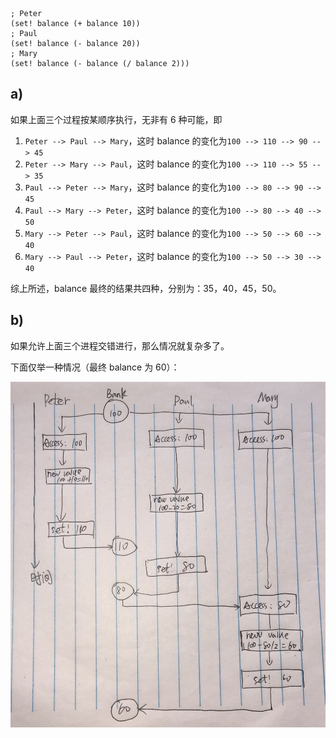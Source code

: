 
```
; Peter
(set! balance (+ balance 10))
; Paul
(set! balance (- balance 20))
; Mary
(set! balance (- balance (/ balance 2)))
```

## a)
如果上面三个过程按某顺序执行，无非有 6 种可能，即

1. `Peter --> Paul --> Mary`，这时 balance 的变化为`100 --> 110 --> 90 --> 45`
2. `Peter --> Mary --> Paul`，这时 balance 的变化为`100 --> 110 --> 55 --> 35`
3. `Paul --> Peter --> Mary`，这时 balance 的变化为`100 --> 80 --> 90 --> 45`
4. `Paul --> Mary --> Peter`，这时 balance 的变化为`100 --> 80 --> 40 --> 50`
5. `Mary --> Peter --> Paul`，这时 balance 的变化为`100 --> 50 --> 60 --> 40`
6. `Mary --> Paul --> Peter`，这时 balance 的变化为`100 --> 50 --> 30 --> 40`

综上所述，balance 最终的结果共四种，分别为：35，40，45，50。

## b)
如果允许上面三个进程交错进行，那么情况就复杂多了。

下面仅举一种情况（最终 balance 为 60）：

![sicp_3.38](img/3.38.png)